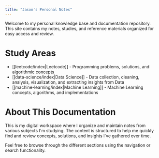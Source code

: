```yaml
---
title: "Jason's Personal Notes"
---
```

Welcome to my personal knowledge base and documentation repository. This site contains my notes, studies, and reference materials organized for easy access and review.

# Study Areas

- [[leetcode/index|Leetcode]] - Programming problems, solutions, and algorithmic concepts
- [[data-science/index|Data Science]] - Data collection, cleaning, analysis, visualization, and extracting insights from Data
- [[machine-learning/index|Machine Learning]] - Machine Learning concepts, algorithms, and implementations

# About This Documentation

This is my digital workspace where I organize and maintain notes from various subjects I'm studying. The content is structured to help me quickly find and review concepts, solutions, and insights I've gathered over time.

Feel free to browse through the different sections using the navigation or search functionality.
